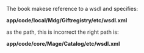 The book makese reference to a wsdl and specifies:

**app/code/local/Mdg/Giftregistry/etc/wsdl.xml** 

as the path, this is incorrect the right path is:

**app/code/core/Mage/Catalog/etc/wsdl.xml**